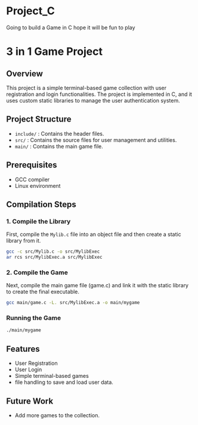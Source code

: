 # Project_C

Going to build a Game in C hope it will be fun to play

# 3 in 1 Game Project

## Overview
This project is a simple terminal-based game collection with user registration and login functionalities. The project is implemented in C, and it uses custom static libraries to manage the user authentication system.

## Project Structure
- `include/` : Contains the header files.
- `src/` : Contains the source files for user management and utilities.
- `main/` : Contains the main game file.

## Prerequisites
- GCC compiler
- Linux environment

## Compilation Steps

### 1. Compile the Library
First, compile the `Mylib.c` file into an object file and then create a static library from it.
```sh
gcc -c src/Mylib.c -o src/MylibExec
ar rcs src/MylibExec.a src/MylibExec
```
### 2. Compile the Game
Next, compile the main game file (game.c) and link it with the static library to create the final executable.

```sh
gcc main/game.c -L. src/MylibExec.a -o main/mygame
```

### Running the Game

```sh
./main/mygame
```

## Features
- User Registration
- User Login
- Simple terminal-based games
- file handling to save and load user data.


## Future Work
- Add more games to the collection.
 